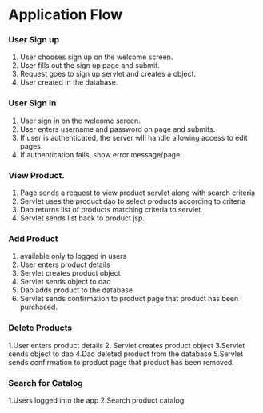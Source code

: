 # Application Flow


### User Sign up

1. User chooses sign up on the welcome screen.
1. User fills out the sign up page and submit.
1. Request goes to sign up servlet and creates a object.
1.  User created in the database.

### User Sign In

1. User  sign in on the welcome screen.
2. User enters username and password on page and submits.
3. If user is authenticated, the server will handle allowing access to edit
   pages. 
4. If authentication fails, show error message/page.

### View Product.

1. Page sends a request to view product servlet along with search criteria
2. Servlet uses the product dao to select products according to criteria
3. Dao returns list of products matching criteria to servlet.
4. Servlet sends list back to product  jsp.


### Add Product
1. available only to logged in users
2. User enters product  details
3. Servlet creates product  object
4. Servlet sends object to dao
5. Dao adds product to the database
6. Servlet sends confirmation to product page that product has been purchased.

### Delete Products
1.User enters product  details
2. Servlet creates product  object
3.Servlet sends object to dao
4.Dao deleted product from  the database
5.Servlet sends confirmation to product page that product has been removed.

### Search for Catalog

1.Users logged into the app
2.Search product catalog.








